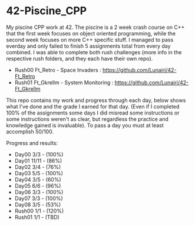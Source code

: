 # 42-Piscine_CPP
My piscine CPP work at 42. The piscine is a 2 week crash course on C++ that the first week focuses on object oriented programming, while the second week focuses on more C++ specific stuff. I managed to pass everday and only failed to finish 5 assignments total from every day combined. I was able to complete both rush challenges (more info in the respective rush folders, and they each have their own repo).

- Rush00 Ft_Retro - Space Invaders : https://github.com/Lunairi/42-Ft_Retro
- Rush01 Ft_Gkrellm - System Monitoring : https://github.com/Lunairi/42-Ft_Gkrellm

This repo contains my work and progress through each day, below shows what I've done and the grade I earned for that day. (Even if I completed 100% of the assignments some days I did misread some instructions or some instructions weren't as clear, but regardless the practice and knowledge gained is invaluable).
To pass a day you must at least accomplish 50/100.

Progress and results:
- Day00 3/3 - (100%)
- Day01 11/11 - (86%)
- Day02 3/4 - (76%)
- Day03 5/5 - (100%)
- Day04 3/5 - (60%)
- Day05 6/6 - (96%)
- Day06 3/3 - (100%)
- Day07 3/3 - (100%)
- Day08 3/5 - (53%)
- Rush00 1/1 - (120%)
- Rush01 1/1 - (TBD)
